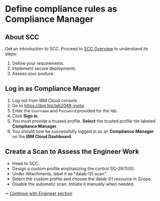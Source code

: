 # Define compliance rules as Compliance Manager

## About SCC

Get an introduction to SCC. Proceed to [SCC Overview](https://cloud.ibm.com/security-compliance/overview) to understand its steps:

1. Define your requirements.
2. Implement secure deployments.
3. Assess your posture.

## Log in as Compliance Manager

1. Log out from IBM Cloud console.
1. Go to https://ibm.biz/lab2048-invite.
1. Enter the `Username` and `Password` provided for the lab.
1. Click **Sign in**.
1. You must provide a trusted profile. **Select** the trusted profile tile labeled **Compliance Manager**.
1. You should now be successfully logged in as an **Compliance Manager** on the **IBM Cloud Dashboard**.

## Create a Scan to Assess the Engineer Work

- Head to SCC.
- Design a custom profile emphasizing the control SC-28(1)(0).
- Under Attachments, label it as "dalab-01-scan".
- Select the custom profile and choose the dalab-01 resource in Scope.
- Disable the automatic scan. Initiate it manually when needed.

⇨ [Continue with Engineer section](30-engineer.md)
